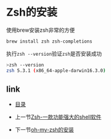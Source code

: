 # Zsh的安装

使用brew安装zsh非常的方便

```bash
brew install zsh zsh-completions
```

执行`zsh --version`验证`zsh`是否安装成功

```bash
>zsh --version
zsh 5.3.1 (x86_64-apple-darwin16.3.0)
```

## link

* [目录](README.md)

* 上一节[Zsh-一款功能强大的shell软件](03.0.md)

* 下一节[oh-my-zsh的安装](03.2.md)